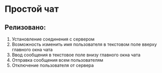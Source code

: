 # Простой чат
## Релизовано:
1. Установление соединения с сервером
2. Возможность изменить имя пользователя в текстовом поле вверху главного окна чата
3. Ввод сообщения в текстовое поле внизу главного окна чата
4. Отправка сообщения всем пользователям
5. Отключение пользователя от сервера
